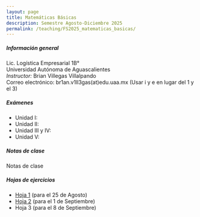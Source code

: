 ```yaml
---
layout: page
title: Matemáticas Básicas
description: Semestre Agosto-Diciembre 2025
permalink: /teaching/FS2025_matematicas_basicas/
---
```


##### Información general
Lic. Logística Empresarial 1B°\
Universidad Autónoma de Aguascalientes\
*Instructor:* Brian Villegas Villalpando\
Correo electrónico: br1an.v1ll3gas(at)edu.uaa.mx (Usar i y e en lugar del 1 y el 3)


##### Exámenes
- Unidad I: 
- Unidad II:
- Unidad III y IV:
- Unidad V:

##### Notas de clase
Notas de clase

##### Hojas de ejercicios
- [Hoja 1](/assets/pdf/teaching/FS25_matematicas_basicas/hw1_mb.pdf "Descargar") (para el 25 de Agosto)
- [Hoja 2](/assets/pdf/teaching/FS25_matematicas_basicas/hw2_mb.pdf "Descargar") (para el 1 de Septiembre)
- Hoja 3 (para el 8 de Septiembre)

